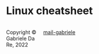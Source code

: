 # Linux cheatsheet


<footer>
<p style="float:left; width: 20%;">
Copyright © Gabriele Da Re, 2022
</p>
<p style="float:left; width: 20%;">
<a href="mailto:elborghino@gmail.com?subject=[Github]" base="">mail-gabriele</a>
</p>
</footer>
